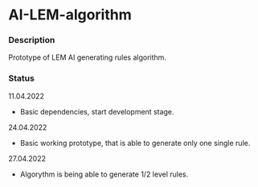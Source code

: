 # AI-LEM-algorithm


### Description
Prototype of LEM AI generating rules algorithm.

### Status

11.04.2022
- Basic dependencies, start development stage.

24.04.2022
- Basic working prototype, that is able to generate only one single rule.

27.04.2022
- Algorythm is being able to generate 1/2 level rules.